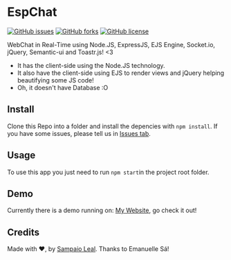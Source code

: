 # EspChat
[![GitHub issues](https://img.shields.io/github/issues/SampaioLeal/EspChat.svg)](https://github.com/SampaioLeal/EspChat/issues) [![GitHub forks](https://img.shields.io/github/forks/SampaioLeal/EspChat.svg)](https://github.com/SampaioLeal/EspChat/network) [![GitHub license](https://img.shields.io/github/license/SampaioLeal/EspChat.svg)](https://github.com/SampaioLeal/EspChat/blob/master/LICENSE)

WebChat in Real-Time using Node.JS, ExpressJS, EJS Engine, Socket.io, jQuery, Semantic-ui and Toastr.js! <3

- It has the client-side using the Node.JS technology.
- It also have the client-side using EJS to render views and jQuery helping beautifying some JS code!
- Oh, it doesn't have Database :O

## Install
Clone this Repo into a folder and install the depencies with `npm install`.
If you have some issues, please tell us in [Issues tab](https://github.com/SampaioLeal/EspChat/issues).

## Usage
To use this app you just need to run `npm start`in the project root folder.

## Demo
Currently there is a demo running on: [My Website](https://espchat.ml), go check it out!

## Credits
Made with ❤, by [Sampaio Leal](https://www.instagram.com/samp4.io/). Thanks to Emanuelle Sá!
